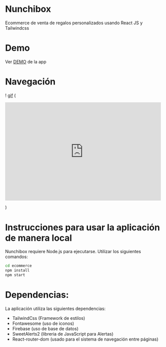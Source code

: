 # Nunchibox

Ecommerce de venta de regalos personalizados usando React JS y Tailwindcss

# Demo

Ver [DEMO](https://arcayaw.github.io/ecommerce/) de la app

# Navegación
! [gif](https://media.giphy.com/media/aOTABqWtG50CcZUY9R/giphy.gif)
(<div style="width:100%;height:0;padding-bottom:63%;position:relative;"><iframe src="https://giphy.com/embed/aOTABqWtG50CcZUY9R" width="100%" height="100%" style="position:absolute" frameBorder="0" class="giphy-embed" allowFullScreen></iframe></div><p><a href="https://giphy.com/gifs/aOTABqWtG50CcZUY9R"></a></p>)

# Instrucciones para usar la aplicación de manera local

Nunchibox requiere Node.js para ejecutarse. Utilizar los siguientes comandos:

```sh
cd ecommerce
npm install
npm start
```

# Dependencias:
La aplicación utiliza las siguientes dependencias:

- TailwindCss (Framework de estilos)
- Fontawesome (uso de iconos)
- Firebase (uso de base de datos)
- SweetAlerts2 (libreria de JavaScript para Alertas)
- React-router-dom (usado para el sistema de navegación entre páginas)

